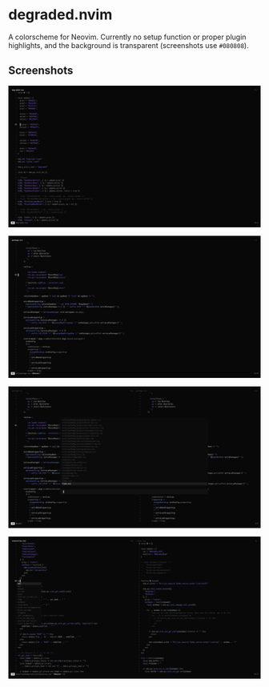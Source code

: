 # degraded.nvim

A colorscheme for Neovim. Currently no setup function or proper plugin highlights, and the background is transparent (screenshots use `#080808`).

## Screenshots

![Colorscheme Lua file](./.github/images/2024-12-18_06-14-15.png)

![Nix file](./.github/images/2024-12-18_06-14-24.png)

![Telescope](./.github/images/2024-12-18_06-14-28.png)

![Autocompletion](./.github/images/2024-12-18_06-15-04.png)
